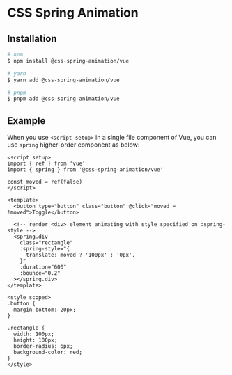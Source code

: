 # CSS Spring Animation

## Installation

```sh
# npm
$ npm install @css-spring-animation/vue

# yarn
$ yarn add @css-spring-animation/vue

# pnpm
$ pnpm add @css-spring-animation/vue
```

## Example

When you use `<script setup>` in a single file component of Vue, you can use `spring` higher-order component as below:

```vue
<script setup>
import { ref } from 'vue'
import { spring } from '@css-spring-animation/vue'

const moved = ref(false)
</script>

<template>
  <button type="button" class="button" @click="moved = !moved">Toggle</button>

  <!-- render <div> element animating with style specified on :spring-style -->
  <spring.div
    class="rectangle"
    :spring-style="{
      translate: moved ? '100px' : '0px',
    }"
    :duration="600"
    :bounce="0.2"
  ></spring.div>
</template>

<style scoped>
.button {
  margin-bottom: 20px;
}

.rectangle {
  width: 100px;
  height: 100px;
  border-radius: 6px;
  background-color: red;
}
</style>
```
